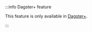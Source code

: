 :::info Dagster+ feature

This feature is only available in [Dagster+](/deployment/dagster-plus).

:::
